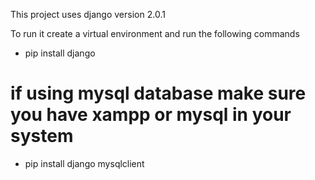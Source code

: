 This project uses django version 2.0.1

To run it create a virtual environment and run the following commands
 - pip install django
 # if using mysql database make sure you have xampp or mysql in your system
 - pip install django mysqlclient